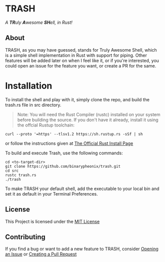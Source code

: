 # TRASH
_A **TR**uly **A**wesome **SH**ell, in Rust!_

## About
TRASH, as you may have guessed, stands for Truly Awesome Shell, which is a simple shell implementation in Rust
with support for piping. Other features will be added later on when I feel like it, or if you're interested, you
could open an issue for the feature you want, or create a PR for the same.

# Installation

To install the shell and play with it, simply clone the repo, and build the trash.rs file in src directory.

> Note: You will need the Rust Compiler (rustc) installed on your system before building the source.
> If you don't have it already, install it using the offcial Rustup toolchain:
```
curl --proto '=https' --tlsv1.2 https://sh.rustup.rs -sSf | sh
```
or follow the instructions given at [The Official Rust Install Page](https://doc.rust-lang.org/book/ch01-01-installation.html)

To build and execute Trash, use the following commands:
```
cd <to-target-dir>
git clone https://github.com/binarypheonix/trash.git
cd src
rustc trash.rs
./trash
```
To make TRASH your default shell, add the executable to your local bin and set it as default in your Terminal Preferences.

## License

This Project is licensed under the [MIT License](https://opensource.org/licenses/MIT)

## Contributing

If you find a bug or want to add a new feature to TRASH, consider [Opening an Issue](https://docs.github.com/en/github/managing-your-work-on-github/creating-an-issue) or [Creating a Pull Request](https://docs.github.com/en/github/collaborating-with-issues-and-pull-requests/creating-a-pull-request)
